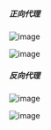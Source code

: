 #####  正向代理
![image](https://coding.net/u/aminglinux/p/nginx/git/raw/master/proxy/z_proxy.png)

![image](https://coding.net/u/aminglinux/p/nginx/git/raw/master/proxy/zp2.png)

#####  反向代理
![image](https://coding.net/u/aminglinux/p/nginx/git/raw/master/proxy/f_proxy.png)

![image](https://coding.net/u/aminglinux/p/nginx/git/raw/master/proxy/fp2.png)


